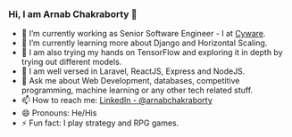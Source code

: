 ### Hi, I am Arnab Chakraborty 👋

- 🔭 I’m currently working as Senior Software Engineer - I at [Cyware](https://cyware.com/).
- 🌱 I’m currently learning more about Django and Horizontal Scaling.
- 🤔 I am also trying my hands on TensorFlow and exploring it in depth by trying out different models.
- 👯 I am well versed in Laravel, ReactJS, Express and NodeJS.
- 💬 Ask me about Web Development, databases, competitive programming, machine learning or any other tech related stuff.
- 📫 How to reach me: [LinkedIn - @arnabchakraborty](https://www.linkedin.com/in/arnabchakraborty/)
- 😄 Pronouns: He/His
- ⚡ Fun fact: I play strategy and RPG games.
